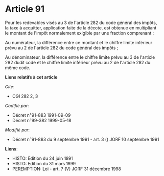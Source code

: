 # Article 91

Pour les redevables visés au 3 de l'article 282 du code général des impôts, la taxe à acquitter, application faite de la
décote, est obtenue en multipliant le montant de l'impôt normalement exigible par une fraction comprenant :

Au numérateur, la différence entre ce montant et le chiffre limite inférieur prévu au 2 de l'article 282 du code général des
impôts ;

Au dénominateur, la différence entre le chiffre limite prévu au 3 de l'article 282 dudit code et le chiffre limite inférieur
prévu au 2 de l'article 282 du même code.

**Liens relatifs à cet article**

_Cite_:

  - CGI 282 2, 3

_Codifié par_:

  - Décret n°91-883 1991-09-09
  - Décret n°99-382 1999-05-18

_Modifié par_:

  - Décret n°91-883 du 9 septembre 1991 - art. 3 () JORF 10 septembre 1991

**Liens**:

  - HISTO: Edition du 24 juin 1991
  - HISTO: Edition du 31 mars 1999
  - PEREMPTION: Loi - art. 7 (V) JORF 31 décembre 1998
